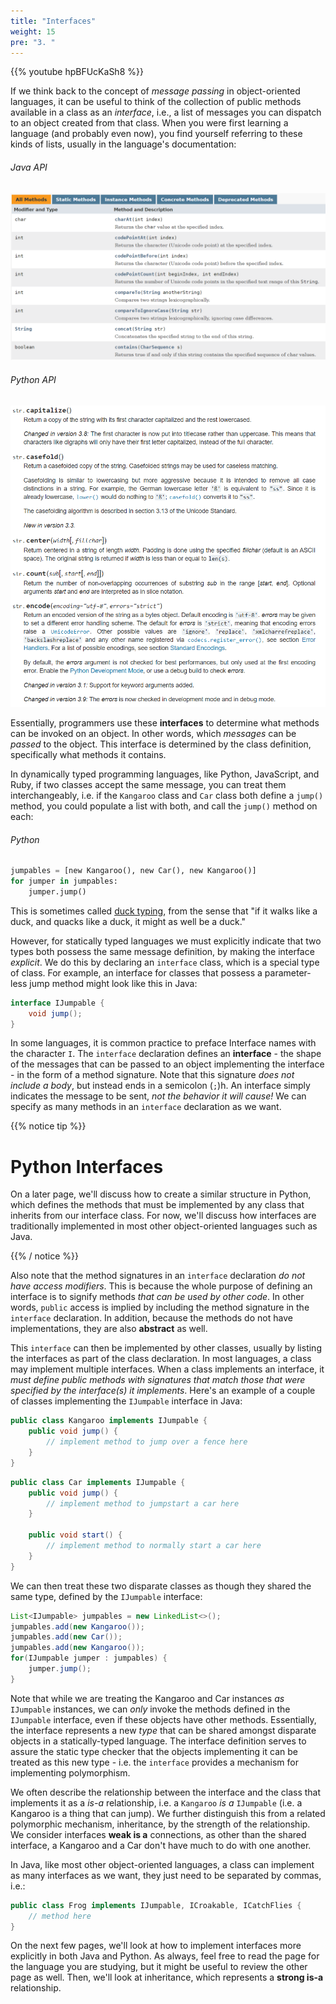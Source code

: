```yaml
---
title: "Interfaces"
weight: 15
pre: "3. "
---
```

{{% youtube hpBFUcKaSh8 %}}

If we think back to the concept of _message passing_ in object-oriented languages, it can be useful to think of the collection of public methods available in a class as an _interface_, i.e., a list of messages you can dispatch to an object created from that class.  When you were first learning a language (and probably even now), you find yourself referring to these kinds of lists, usually in the language's documentation: 

###### Java API

![Java API](../../images/6/java_api.png)

###### Python API

![Python API](../../images/6/python_api.png)

Essentially, programmers use these **interfaces** to determine what methods can be invoked on an object.  In other words, which _messages_ can be _passed_ to the object.  This interface is determined by the class definition, specifically what methods it contains.

In dynamically typed programming languages, like Python, JavaScript, and Ruby, if two classes accept the same message, you can treat them interchangeably, i.e. if the `Kangaroo` class and `Car` class both define a `jump()` method, you could populate a list with both, and call the `jump()` method on each:

###### Python

```python
jumpables = [new Kangaroo(), new Car(), new Kangaroo()]
for jumper in jumpables:
    jumper.jump()
```

This is sometimes called [duck typing](https://en.wikipedia.org/wiki/Duck_typing), from the sense that "if it walks like a duck, and quacks like a duck, it might as well be a duck."

However, for statically typed languages we must explicitly indicate that two types both possess the same message definition, by making the interface _explicit_.  We do this by declaring an `interface` class, which is a special type of class.  For example, an interface for classes that possess a parameter-less jump method might look like this in Java:

```java
interface IJumpable {
    void jump();
}
```

In some languages, it is common practice to preface Interface names with the character `I`. The `interface` declaration defines an **interface** - the shape of the messages that can be passed to an object implementing the interface - in the form of a method signature.  Note that this signature _does not include a body_, but instead ends in a semicolon (`;`)h.  An interface simply indicates the message to be sent, _not the behavior it will cause!_  We can specify as many methods in an `interface` declaration as we want.

{{% notice tip %}}

# Python Interfaces

On a later page, we'll discuss how to create a similar structure in Python, which defines the methods that must be implemented by any class that inherits from our interface class. For now, we'll discuss how interfaces are traditionally implemented in most other object-oriented languages such as Java.

{{% / notice %}}

Also note that the method signatures in an `interface` declaration _do not have access modifiers_.  This is because the whole purpose of defining an interface is to signify methods _that can be used by other code_.  In other words, `public` access is implied by including the method signature in the `interface` declaration. In addition, because the methods do not have implementations, they are also **abstract** as well. 

This `interface` can then be implemented by other classes, usually by listing the interfaces as part of the class declaration. In most languages, a class may implement multiple interfaces. When a class implements an interface, it _must define public methods with signatures that match those that were specified by the interface(s) it implements_. Here's an example of a couple of classes implementing the `IJumpable` interface in Java:

```java
public class Kangaroo implements IJumpable {
    public void jump() {
        // implement method to jump over a fence here 
    }
}
```

```java
public class Car implements IJumpable {
    public void jump() {
        // implement method to jumpstart a car here
    }
    
    public void start() {
        // implement method to normally start a car here
    }
}
```

We can then treat these two disparate classes as though they shared the same type, defined by the `IJumpable` interface:

```java
List<IJumpable> jumpables = new LinkedList<>();
jumpables.add(new Kangaroo());
jumpables.add(new Car());
jumpables.add(new Kangaroo());
for(IJumpable jumper : jumpables) {
    jumper.jump();
}
```

Note that while we are treating the Kangaroo and Car instances _as_ `IJumpable` instances, we can _only_ invoke the methods defined in the `IJumpable` interface, even if these objects have other methods. Essentially, the interface represents a new _type_ that can be shared amongst disparate objects in a statically-typed language. The interface definition serves to assure the static type checker that the objects implementing it can be treated as this new type - i.e. the `interface` provides a mechanism for implementing polymorphism. 

We often describe the relationship between the interface and the class that implements it as a *is-a* relationship, i.e. a `Kangaroo` _is a_ `IJumpable` (i.e. a Kangaroo is a thing that can jump).  We further distinguish this from a related polymorphic mechanism, inheritance, by the strength of the relationship.  We consider interfaces **weak is a** connections, as other than the shared interface, a Kangaroo and a Car don't have much to do with one another.

In Java, like most other object-oriented languages, a class can implement as many interfaces as we want, they just need to be separated by commas, i.e.:

```java
public class Frog implements IJumpable, ICroakable, ICatchFlies {
    // method here
}
```

On the next few pages, we'll look at how to implement interfaces more explicitly in both Java and Python. As always, feel free to read the page for the language you are studying, but it might be useful to review the other page as well. Then, we'll look at inheritance, which represents a **strong is-a** relationship.
